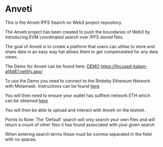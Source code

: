 # Anveti
 This is the Anveti IPFS Search on Web3 project repository.
 
 The Anveti project has been created to push the boundaries of Web3 by introducing 
 EVM coordinated search over IPFS stored files. 
 
 The goal of Anveti is to create a platform that users can utilise to store and share data in an easy way hat 
 allows them to get compenstated for any data views. 
 
 The Demo for Anveti can be found here: 
 [DEMO](https://focused-kalam-af4d87.netlify.app/) https://focused-kalam-af4d87.netlify.app/
 
To use the Demo you need to connect to the Rinkeby Ethereum Network with Metamask. Instructions can be found [here](https://www.youtube.com/watch?v=dSx14epF1lc)

You will then need to ensure your wallet has suffient network ETH which can be obtained [here](https://faucet.rinkeby.io/)

You will then be able to upload and interact with Anveti on the testnet. 

Points to Note: 
The 'Default' search will only search your own files and will return a count of other files it has found associated with your given search

When entering search terms these must be comma separated in the field with no spaces. 


 
